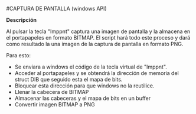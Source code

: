 #CAPTURA DE PANTALLA (windows API)

**Descripción**

Al pulsar la tecla "Imppnt" captura una imagen de pantalla y la almacena en el portapapeles en formato BITMAP. El script hará todo este proceso y dará como resultado la una imagen de la captura de pantalla en formato PNG.

Para esto:

* Se enviara a windows el código de la tecla virtual de "Imppnt".
* Acceder al portapapeles y se obtendrá la dirección de memoria del struct DIB que seguido esta el mapa de bits.
* Bloquear esta dirección para que windows no la reutilice.
* Llenar la cabecera de BITMAP
* Almacenar las cabeceras y el mapa de bits en un buffer
* Convertir imagen BITMAP a PNG
